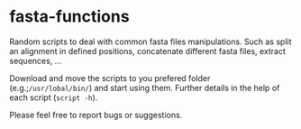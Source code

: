 # fasta-functions

Random scripts to deal with common fasta files manipulations. Such as split an alignment in defined positions, concatenate different fasta files, extract sequences, ...

Download and move the scripts to you prefered folder (e.g.;```/usr/lobal/bin/```) and start using them.
Further details in the help of each script (```script -h```).

Please feel free to report bugs or suggestions.
